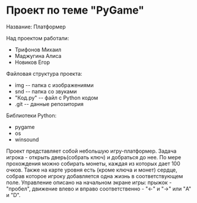 # Проект по теме "PyGame"
Название: Платформер

Над проектом работали:
- Трифонов Михаил
- Маджугина Алиса
- Новиков Егор

Файловая структура проекта:
- img -- папка с изображениями
- snd -- папка со звуками
- "Код.py" -- файл с Python кодом
- .git -- данные репозитория

Библиотеки Python:
- pygame
- os
- winsound

Проект представляет собой небольшую игру-платформер. Задача игрока - открыть дверь(собрать ключ) и добраться до нее.
По мере прохождения можно собирать монеты, каждая из которых дает 100 очков. Также на карте уровня есть (кроме ключа и монет) сердце, собрав
которое игроку добавляется одна жизнь в соответствующем поле. Управление описано на начальном экране игры: прыжок - "пробел", движение влево и вправо соответственно - "←" и "→" или "A" и "D".
